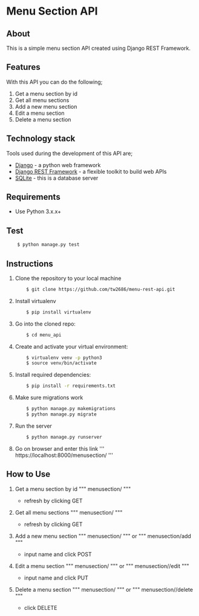 # Menu Section API
## About
This is a simple menu section API created using Django REST Framework.
## Features
With this API you can do the following;
1)	Get a menu section by id
2)	Get all menu sections
3)	Add a new menu section
4)	Edit a menu section
5)	Delete a menu section
## Technology stack
Tools used during the development of this API are;
- [Django](https://www.djangoproject.com) - a python web framework
- [Django REST Framework](http://www.django-rest-framework.org) - a flexible toolkit to build web APIs
- [SQLite](https://www.sqlite.org/) - this is a database server
## Requirements
- Use Python 3.x.x+
## Test
```sh
    $ python manage.py test
```
## Instructions
1. Clone the repository to your local machine
    ```bash
        $ git clone https://github.com/tw2686/menu-rest-api.git
    ```
2. Install virtualenv
    ```bash
        $ pip install virtualenv
    ```
3. Go into the cloned repo:
    ```bash
        $ cd menu_api
    ```
4. Create and activate your virtual environment:
    ```bash
        $ virtualenv venv -p python3
        $ source venv/bin/activate
    ```
5. Install required dependencies:
    ```bash
        $ pip install -r requirements.txt
    ```
6. Make sure migrations work
    ```bash
        $ python manage.py makemigrations
        $ python manage.py migrate
    ```
7. Run the server
    ```bash
        $ python manage.py runserver
    ```
8. Go on browser and enter this link
    '''
      https://localhost:8000/menusection/
    '''
## How to Use
1)	Get a menu section by id
    """
      menusection/<id>
    """
    - refresh by clicking GET

2)	Get all menu sections
    """
      menusection/
    """
    - refresh by clicking GET

3)	Add a new menu section
    """
      menusection/
    """
    or
    """
      menusection/add
    """
    - input name and click POST

4)	Edit a menu section
    """
      menusection/<id>
    """
    or
    """
      menusection/<id>/edit
    """
    - input name and click PUT

5)	Delete a menu section
    """
      menusection/<id>
    """
    or
    """
      menusection/<id>/delete
    """
    - click DELETE
